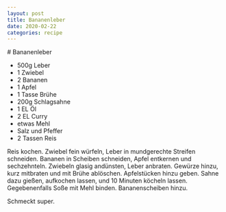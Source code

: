 ```yaml
---
layout: post
title: Bananenleber
date: 2020-02-22
categories: recipe
---
```

﻿# Bananenleber

- 500g Leber
- 1 Zwiebel
- 2 Bananen
- 1 Apfel
- 1 Tasse Brühe
- 200g Schlagsahne
- 1 EL Öl
- 2 EL Curry
- etwas Mehl
- Salz und Pfeffer
- 2 Tassen Reis

Reis kochen.
Zwiebel fein würfeln, Leber in mundgerechte Streifen schneiden.
Bananen in Scheiben schneiden, Apfel entkernen und sechzehnteln.
Zwiebeln glasig andünsten, Leber anbraten.
Gewürze hinzu, kurz mitbraten und mit Brühe ablöschen.
Apfelstücken hinzu geben.
Sahne dazu gießen, aufkochen lassen, und 10 Minuten köcheln lassen.
Gegebenenfalls Soße mit Mehl binden.
Bananenscheiben hinzu.

Schmeckt super.